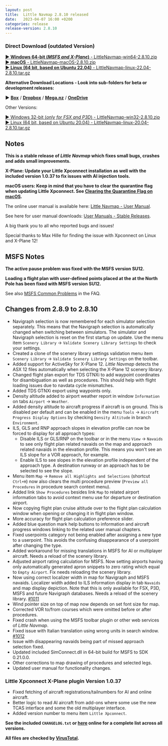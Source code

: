```yaml
---
layout: post
title:  Little Navmap 2.8.10 released
date:   2023-04-07 16:00 +0200
categories: release
release-version: 2.8.10
---
```


### Direct Download (outdated Version)

[**► Windows 64-bit (*MSFS and X-Plane*)** - LittleNavmap-win64-2.8.10.zip](https://github.com/albar965/littlenavmap/releases/download/v2.8.10/LittleNavmap-win64-2.8.10.zip)<br/>
[**► macOS** - LittleNavmap-macOS-2.8.10.zip](https://github.com/albar965/littlenavmap/releases/download/v2.8.10/LittleNavmap-macOS-2.8.10.zip)<br/>
[**► Linux \(64 bit, based on Ubuntu 22.04\)** - LittleNavmap-linux-22.04-2.8.10.tar.gz](https://github.com/albar965/littlenavmap/releases/download/v2.8.10/LittleNavmap-linux-22.04-2.8.10.tar.gz)

**Alternative Download Locations - Look into sub-folders for beta or development releases:**

**►** [**Box**](https://app.box.com/s/8c9x2f91enpkn41cmc4b5tkzlil9ouhy) / [**Dropbox**](https://www.dropbox.com/sh/eh446yent4rz3uq/AACg8vMEmX8AxY_5Hjpt90kWa) / [**Mega.nz**](https://mega.nz/#F!iOZHlIab!65qqRGToUUCxiSMmzbab1w) / [**OneDrive**](https://1drv.ms/u/s!AoWYKlNEZds9auvFMliyQ3HK-lY?e=42ud1g)

Other Versions:

[► Windows 32-bit (*only for FSX and P3D*) - LittleNavmap-win32-2.8.10.zip](https://github.com/albar965/littlenavmap/releases/download/v2.8.10/LittleNavmap-win32-2.8.10.zip)<br/>
[► Linux \(64 bit, based on Ubuntu 20.04\) - LittleNavmap-linux-20.04-2.8.10.tar.gz](https://github.com/albar965/littlenavmap/releases/download/v2.8.10/LittleNavmap-linux-20.04-2.8.10.tar.gz)

## Notes

**This is a stable release of *Little Navmap* which fixes small bugs, crashes and adds small improvements.**

**X-Plane: Update your Little Xpconnect installation as well with the included version 1.0.37 to
fix issues with AI injection tools.**

**macOS users: Keep in mind that you have to clear the quarantine flag when updating Little Xpconnect. See
[Clearing the Quarantine Flag on macOS](https://www.littlenavmap.org/manuals/littlenavmap/release/latest/en/XPCONNECT.html#clearing-the-quarantine-flag-on-macos).**

The online user manual is available here:
[Little Navmap - User Manual](https://www.littlenavmap.org/manuals/littlenavmap/release/latest/en/).

See here for user manual downloads:
[User Manuals - Stable Releases](https://albar965.github.io/manuals.html#stable).

A big thank you to all who reported bugs and issues!

Special thanks to Max Hille for finding the issue with Xpconnect on Linux and X-Plane 12!

## MSFS Notes

**The active pause problem was fixed with the MSFS version SU12.**

**Loading a flight plan with user-defined points placed at the at the North Pole has been fixed
with MSFS version SU12.**

See also [MSFS Common Problems](https://albar965.github.io/littlenavmap-faq.html#problems-msfs) in the FAQ.

## Changes from 2.8.9 to 2.8.10

* Navigraph selection is now remembered for each simulator selection separately. This means that
  the Navigraph selection is automatically changed when switching between simulators. The simulator
  and Navigraph selection is reset on the first startup on update. Use the menu item
  `Scenery Library` -> `Validate Scenery Library Settings` to check your settings.
* Created a clone of the scenery library settings validation menu item `Scenery Library` ->
  `Validate Scenery Library Settings` on the toolbar.
* Added support for ActiveSky for X-Plane 12. *Little Navmap* detects the ASX 12 files
  automatically when selecting the X-Plane 12 scenery library.
* Changed flight plan export for TDS GTNXi to add waypoint coordinates for disambiguation as well
  as procedures. This should help with flight loading issues due to navdata cycle mismatches.
* Added TDS GTNXi export using waypoints only.
* Density altitude added to airport weather report in window `Information` on tabs
  `Airport` -> `Weather`.
* Added density altitude to aircraft progress if aircraft is on ground. This is disabled per
  default and can be enabled in the menu `Tools` -> `Aircraft Progress Display Options` by checking
  `Density Altitude` in branch `Environment`.
* ILS, GLS and RNP approach slopes in elevation profile can now be forced to display for all
  approach types:
    * Disable ILS or GLS/RNP on the toolbar or in the menu `View` -> `Navaids` to see only flight
      plan related navaids on the map and approach related navaids in the elevation profile. This means
      you won't see an ILS slope for a VOR approach, for example.
    * Enable ILS to see slopes in the elevation profile independent of the approach type. A
      destination runway or an approach has to be selected to see the slope.
* Menu item `Map` -> `Remove all Highlights and Selections` (shortcut `Ctrl+H`) now also clears
  the multi procedure preview (`Preview all Procedures` in procedure search context menu).
* Added link `Show Procedures` besides link `Map` to related airport information tabs to avoid
  context menu use for departure or destination airport.
* Now copying flight plan cruise altitude over to the flight plan calculation window when opening
  or changing it in flight plan window.
* More accuracy for flight plan calculation preference slider.
* Added blue question mark help buttons to information and aircraft progress windows linking to the
  related user manual chapters.
* Fixed userpoints category not being enabled after assigning a new type to a userpoint.
  This avoids the confusing disappearance of a userpoint after changing the type.
* Added workaround for missing translations in MSFS for AI or multiplayer aircraft. Needs a reload
  of the scenery library.
* Adjusted airport rating calculation for MSFS. Now setting airports having only automatically
  generated apron snippets to zero rating which equal to `Empty Airport`. Fix needs reloading
  the scenery library.
* Now using correct localizer width in map for Navigraph and MSFS navaids. Localizer width added to
  ILS information display in tab `Navaids` and map display depiction. Note that this is only
  available for FSX, P3D, MSFS and future Navigraph databases. Needs a reload of the scenery
  library. [#1011](https://github.com/albar965/littlenavmap/issues/1011)
* Wind pointer size on top of map now depends on set font size for map.
* Corrected VOR to/from courses which were omitted before or after procedures.
* Fixed crash when using the MSFS toolbar plugin or other web services of *Little Navmap*.
* Fixed issue with Italian translation using wrong units in search window. [#1012](https://github.com/albar965/littlenavmap/issues/1012)
* Issue with disappearing navaids being part of missed approach selection fixed.
* Updated included SimConnect.dll in 64-bit build for MSFS to SDK 0.21.0.0.
* Other corrections to map drawing of procedures and selected legs.
* Updated user manual for functionality changes.

### Little Xpconnect X-Plane plugin Version 1.0.37

* Fixed fetching of aircraft registrations/tailnumbers for AI and online aircraft.
* Better logic to read AI aircraft from add-ons where some use the new TCAS interface and some the
  old multiplayer interface.
* Added version number to menu item `Little Xpconnect`.

**See the included `CHANGELOG.txt` or [here](https://github.com/albar965/littlenavmap/blob/v2.8.10/CHANGELOG.txt) online for a complete list across all versions.**

**All files are checked by [VirusTotal](https://www.virustotal.com).**
